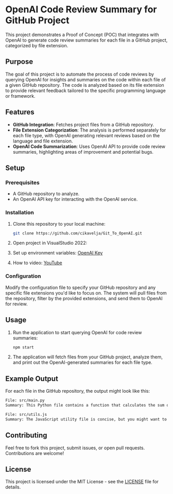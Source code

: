 
# OpenAI Code Review Summary for GitHub Project

This project demonstrates a Proof of Concept (POC) that integrates with OpenAI to generate code review summaries for each file in a GitHub project, categorized by file extension.

## Purpose

The goal of this project is to automate the process of code reviews by querying OpenAI for insights and summaries on the code within each file of a given GitHub repository. The code is analyzed based on its file extension to provide relevant feedback tailored to the specific programming language or framework.

## Features

- **GitHub Integration**: Fetches project files from a GitHub repository.
- **File Extension Categorization**: The analysis is performed separately for each file type, with OpenAI generating relevant reviews based on the language and file extension.
- **OpenAI Code Summarization**: Uses OpenAI API to provide code review summaries, highlighting areas of improvement and potential bugs.

## Setup

### Prerequisites

- A GitHub repository to analyze.
- An OpenAI API key for interacting with the OpenAI service.

### Installation

1. Clone this repository to your local machine:
   ```bash
   git clone https://github.com/cikavelja/Git_To_OpenAI.git
   ```

2. Open project in VisualStudio 2022:


3. Set up environment variables:
  [OpenAI Key](https://github.com/cikavelja/Git_To_OpenAI/blob/master/Git_To_OpenAI.Api/Program.cs#L88)


4. How to video:
  [YouTube](https://youtu.be/KLgB3E7RZh8?si=Uh6k-XuxUhb-chGd)

### Configuration

Modify the configuration file to specify your GitHub repository and any specific file extensions you'd like to focus on. The system will pull files from the repository, filter by the provided extensions, and send them to OpenAI for review.

## Usage

1. Run the application to start querying OpenAI for code review summaries:
   ```bash
   npm start
   ```

2. The application will fetch files from your GitHub project, analyze them, and print out the OpenAI-generated summaries for each file type.

## Example Output

For each file in the GitHub repository, the output might look like this:

```txt
File: src/main.py
Summary: This Python file contains a function that calculates the sum of an array. Consider adding type hints for better code readability.

File: src/utils.js
Summary: The JavaScript utility file is concise, but you might want to check for edge cases when handling input values.
```

## Contributing

Feel free to fork this project, submit issues, or open pull requests. Contributions are welcome!

## License

This project is licensed under the MIT License - see the [LICENSE](LICENSE) file for details.

